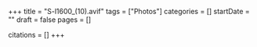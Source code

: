 +++
title = "S-l1600_(10).avif"
tags = ["Photos"]
categories = []
startDate = ""
draft = false
pages = []

citations = []
+++
